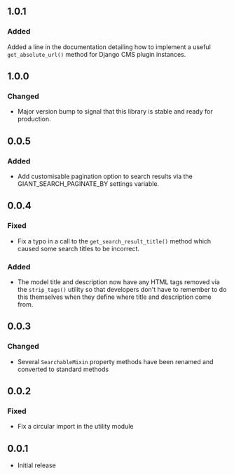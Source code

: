## 1.0.1
### Added
Added a line in the documentation detailing how to implement a useful `get_absolute_url()` method for Django CMS plugin
instances.

## 1.0.0
### Changed
- Major version bump to signal that this library is stable and ready for production.

## 0.0.5
### Added
- Add customisable pagination option to search results via the GIANT_SEARCH_PAGINATE_BY settings variable.

## 0.0.4
### Fixed
- Fix a typo in a call to the `get_search_result_title()` method which caused some search titles to be incorrect.
### Added
- The model title and description now have any HTML tags removed via the `strip_tags()` utility so that developers
  don't have to remember to do this themselves when they define where title and description come from.

## 0.0.3
### Changed
- Several `SearchableMixin` property methods have been renamed and converted to standard methods

## 0.0.2
### Fixed
- Fix a circular import in the utility module

## 0.0.1
- Initial release
